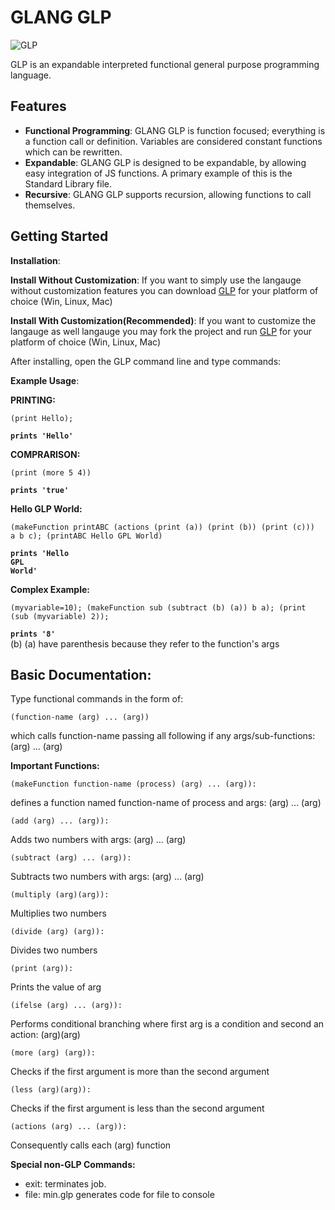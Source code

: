 # GLANG GLP
![GLP](https://github.com/itsgerassimos/GLP/assets/136891956/ac6966f4-57eb-4b86-9ed6-b72671350a35)

GLP is an expandable interpreted functional general purpose programming language. 

## Features

- **Functional Programming**: GLANG GLP is function focused; everything is a function call or definition. Variables are considered constant functions which can be rewritten.
- **Expandable**: GLANG GLP is designed to be expandable, by allowing easy integration of JS functions. A primary example of this is the Standard Library file.
- **Recursive**: GLANG GLP supports recursion, allowing functions to call themselves.

## Getting Started

**Installation**: 

**Install Without Customization**: 
If you want to simply use the langauge without customization features you can download [GLP](https://github.com/itsgerassimos/GLP/tree/main/build) for your platform of choice (Win, Linux, Mac)

**Install With Customization(Recommended)**: 
If you want to customize the langauge as well langauge you may fork the project and run [GLP](https://github.com/itsgerassimos/GLP/tree/main/build) for your platform of choice (Win, Linux, Mac)

After installing, open the GLP command line and type commands:

**Example Usage**:

**PRINTING:**
```glp
(print Hello);
```
**`prints 'Hello'`**  



**COMPRARISON:**
```glp
(print (more 5 4))
```
**`prints 'true'`**  


**Hello GLP World:**
```glp
(makeFunction printABC (actions (print (a)) (print (b)) (print (c)))  a b c); (printABC Hello GPL World)
```

**`prints 'Hello`**  
**`GPL`**  
**`World'`**  



**Complex Example:**
```glp
(myvariable=10); (makeFunction sub (subtract (b) (a)) b a); (print (sub (myvariable) 2));
```
**`prints '8'`**  
(b) (a) have parenthesis because they refer to the function's args

## Basic Documentation:
Type functional commands in the form of:

```
(function-name (arg) ... (arg))
```

which calls function-name passing all following if any args/sub-functions: (arg) ... (arg)

**Important Functions:**

```
(makeFunction function-name (process) (arg) ... (arg)):
```

defines a function named function-name of process and args: (arg) ... (arg)

```
(add (arg) ... (arg)):
```

Adds two numbers with args: (arg) ... (arg)

```
(subtract (arg) ... (arg)):
```

Subtracts two numbers with args: (arg) ... (arg)

```
(multiply (arg)(arg)):
```

Multiplies two numbers

```
(divide (arg) (arg)):
```

Divides two numbers

```
(print (arg)):
```

Prints the value of arg

```
(ifelse (arg) ... (arg)):
```

Performs conditional branching where first arg is a condition and second an action: (arg)(arg)

```
(more (arg) (arg)):
```

Checks if the first argument is more than the second argument

```
(less (arg)(arg)):
```

Checks if the first argument is less than the second argument

```
(actions (arg) ... (arg)):
```

Consequently calls each (arg) function

**Special non-GLP Commands:**

- exit: terminates job.
- file: min.glp generates code for file to console
